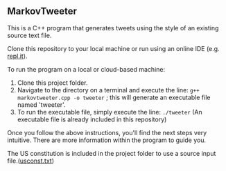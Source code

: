 ## MarkovTweeter

This is a C++ program that generates tweets using the style of an existing source text file.

Clone this repository to your local machine or run using an online IDE (e.g. [repl.it](https://repl.it)).

To run the program on a local or cloud-based machine:

 1. Clone this project folder.
 2. Navigate to the directory on a terminal and execute the line: `g++ markovtweeter.cpp -o tweeter` ; this will generate an executable file named 'tweeter'.
 3. To run the executable file, simply execute the line: `./tweeter`
 (An executable file is already included in this repository)
 
Once you follow the above instructions, you'll find the next steps very intuitive. There are more information within the program to guide you.

The US constitution is included in the project folder to use a source input file.([usconst.txt](https://github.com/lekeodewuyi/markovtweeter/blob/master/usconst.txt))

